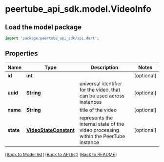 # peertube_api_sdk.model.VideoInfo

## Load the model package
```dart
import 'package:peertube_api_sdk/api.dart';
```

## Properties
Name | Type | Description | Notes
------------ | ------------- | ------------- | -------------
**id** | **int** |  | [optional] 
**uuid** | **String** | universal identifier for the video, that can be used across instances | [optional] 
**name** | **String** | title of the video | [optional] 
**state** | [**VideoStateConstant**](VideoStateConstant.md) | represents the internal state of the video processing within the PeerTube instance | [optional] 

[[Back to Model list]](../README.md#documentation-for-models) [[Back to API list]](../README.md#documentation-for-api-endpoints) [[Back to README]](../README.md)


